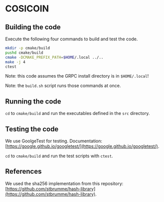 # COSICOIN

## Building the code

Execute the following four commands to build and test the code.

```bash
mkdir -p cmake/build
pushd cmake/build
cmake -DCMAKE_PREFIX_PATH=$HOME/.local ../..
make -j 4
ctest
```

Note: this code assumes the GRPC install directory is in `$HOME/.local`!

Note: the `build.sh` script runs those commands at once.

## Running the code

`cd` to `cmake/build` and run the executables defined in the `src` directory.

## Testing the code

We use GoolgeTest for testing. Documentation: [https://google.github.io/googletest/](https://google.github.io/googletest/).

`cd` to `cmake/build` and run the test scripts with `ctest`.

## References

We used the sha256 implementation from this repository: [https://github.com/stbrumme/hash-library](https://github.com/stbrumme/hash-library).
